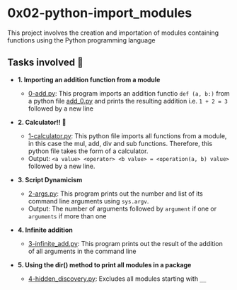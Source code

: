 # 0x02-python-import_modules

This project involves the creation and importation of modules containing functions using the Python programming language

## Tasks involved :page_with_curl:

* **1. Importing an addition function from a module**
    * [0-add.py](./0-add.py): This program imports an addition functio `def (a, b:)` from a python file [add_0.py](./add_0.py) and prints the resulting addition i.e. `1 + 2 = 3` followed by a new line

* **2. Calculator!! :triangular_ruler:**    
    * [1-calculator.py](./1-calculator.py): This python file imports all functions from a module, in this case the mul, add, div and sub functions. Therefore, this python file takes the form of a calculator.
    * Output: `<a value> <operator> <b value> = <operation(a, b) value>` followed by a new line.

* **3. Script Dynamicism**
    * [2-args.py](./2-args.py): This program prints out the number and list of its command line arguments using `sys.argv`. 
    * Output: The number of arguments followed by `argument` if one or `arguments` if more than one

* **4. Infinite addition**
    * [3-infinite_add.py](./3-infinite_add.py): This program prints out the result of the addition of all arguments in the command line

* **5. Using the dir() method to print all modules in a package**
   * [4-hidden_discovery.py](./4-hidden_discovery.py): Excludes all modules starting with `__`

